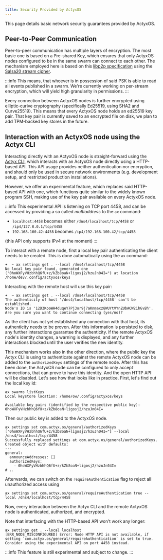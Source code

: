 ```yaml
---
title: Security Provided by ActyxOS
---
```


This page details basic network security guarantees provided by ActyxOS.

## Peer-to-Peer Communication

Peer-to-peer communication has multiple layers of encryption.
The most basic one is based on a Pre-shared Key, which ensures that only ActyxOS nodes configured to be in the same swarm can connect to each other.
The mechanism employed here is based on this [libp2p specification](https://github.com/libp2p/specs/blob/master/pnet/Private-Networks-PSK-V1.md) using the [Salsa20 stream cipher](https://en.wikipedia.org/wiki/Salsa20).

:::info
This means, that whoever is in possession of said PSK is able to read all events published in a swarm.
We're currently working on per-stream encryption, which will yield high granularity in permissions.
:::

Every connection between ActyxOS nodes is further encrypted using elliptic-curive cryptography (specifically Ed25519, using SHA2 and Curve25519).
This means that every ActyxOS node holds an ed25519 key pair.
That key pair is currently saved to an encrypted file on disk, we plan to add TPM-backed key stores in the future.

## Interaction with an ActyxOS node using the Actyx CLI

Interacting directly with an ActyxOS node is straight-forward using the [Actyx CLI](../../cli/ax), which interacts with an ActyxOS node directly using a HTTP-based API.
This API usage provides neither authentication nor encryption, and should only be used in secure network environments (e.g. development setup, and restricted production installations).

However, we offer an experimental feature, which replaces said HTTP-based API with one, which functions quite similar to
the widely known program SSH, making use of the key pair available on every ActyxOS node.

:::info
This experimental API is listening on TCP port 4458, and can be accessed by providing a
so called _multiaddress_ to the `ax` command:

* `localhost:4458` becomes either `/dns4/localhost/tcp/4458` or `/ip4/127.0.0.1/tcp/4458`
* `192.168.100.42:4458` becomes `/ip4/192.168.100.42/tcp/4458`

(this API only supports IPv4 at the moment)
:::

To interact with a remote node, first a local key pair authenticating the client needs to be created.
This is done automatically using the `ax` command:

```text
➜  ~ ax settings get . --local /dns4/localhost/tcp/4458
No local key pair found, generated one ("0hoWXFyVHzbhhQ6fU+z/kZb8oaN+ligosj2/hzuJn04I=") at location /home/dev/.config/actyxos/keys
```

Interacting with the remote host will use this key pair:

```text
➜  ~ ax settings get . --local /dns4/localhost/tcp/4458
The authenticity of host '/dns4/localhost/tcp/4458' can't be established.
Node's ID is '12D3KooWH4duqeY7Pj3or9j7aKnmaxz8WUYtVYnZUbACW21hGvBh'.
Are you sure you want to continue connecting (yes/no)?
```

As the client has not yet established any connection with that host, its authenticity needs to be proven.
After this information is persisted to disk, any further interactions guarantee the authenticity.
If the remote ActyxOS node's identity changes, a warning is displayed, and any further interactions blocked until the user verifies the new identity.

This mechanism works also in the other direction, where the public key the Actyx CLI is using to authenticate against the remote ActyxOS node can be added to the `authorizedKeys` settings of the remote node.
After this has been done, the ActyxOS node can be configured to only accept connections, that can prove to have this identity.
And the open HTTP API will be disabled.
Let's see how that looks like in practice.
First, let's find out the local key id:

```text
ax swarms listKeys
Local keystore location: /home/ow/.config/actyxos/keys

Available key pairs (identified by the respective public key):
0hoWXFyVHzbhhQ6fU+z/kZb8oaN+ligosj2/hzuJn04I=
```

Then our public key is added to the ActyxOS node.

```text
ax settings set com.actyx.os/general/authorizedKeys ["0hoWXFyVHzbhhQ6fU+z/kZb8oaN+ligosj2/hzuJn04I="] --local /dns4/localhost/tcp/4458
Successfully replaced settings at com.actyx.os/general/authorizedKeys. Created object with defaults:
---
general:
  announceAddresses: []
  authorizedKeys:
    - 0hoWXFyVHzbhhQ6fU+z/kZb8oaN+ligosj2/hzuJn04I=
# ..
```

Afterwards, we can switch on the `requireAuthentication` flag to reject all unauthorized access using

```text
ax settings set com.actyx.os/general/requireAuthentication true --local /dns4/localhost/tcp/4458
```

Now, every interaction between the Actyx CLI and the remote ActyxOS node is authenticated, authorized, and encrypted.

Note that interfacing with the HTTP-based API won't work any longer:

```text
ax settings get . --local localhost
[ERR_NODE_MISCONFIGURED] Error: Node HTTP API is not available, if setting `com.actyx.os/general/requireAuthentication` is set to true. Consider using the experimental API on port 4458 instead.
```

:::info
This feature is still experimental and subject to change.
:::
